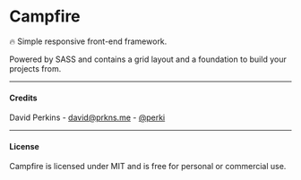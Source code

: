 # Campfire
🔥 Simple responsive front-end framework.

Powered by SASS and contains a grid layout and a foundation to build your projects from.


---
#### Credits
David Perkins - [david@prkns.me](mailto:david@prkns.me) - [@perki](http://twitter.com/@perki)


---
#### License
Campfire is licensed under MIT and is free for personal or commercial use.
